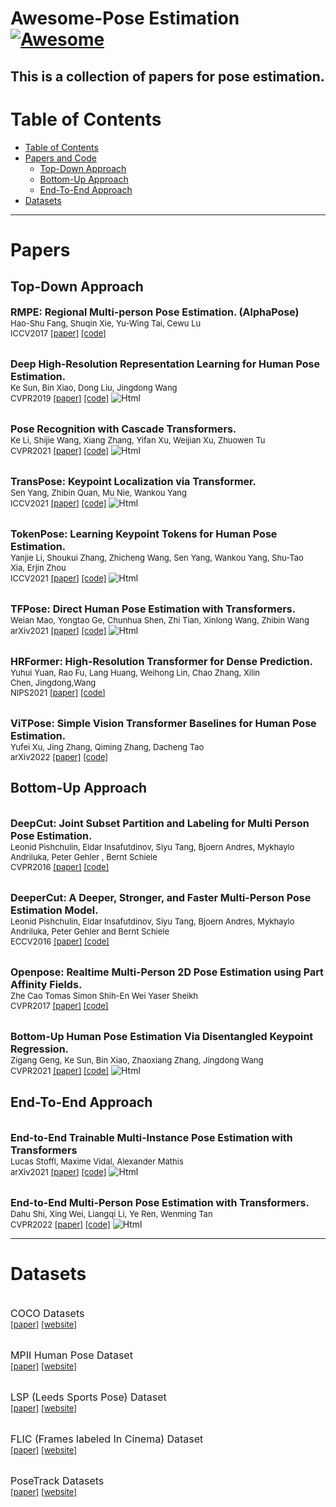 # Awesome-Pose Estimation [![Awesome](https://cdn.rawgit.com/sindresorhus/awesome/d7305f38d29fed78fa85652e3a63e154dd8e8829/media/badge.svg)](https://github.com/asdf2kr/Awesome-PoseEstimation)
This is a collection of papers for pose estimation.
<br>
---
# Table of Contents
- [Table of Contents](#Table-of-Contents)
- [Papers and Code](#Papers-and-Code)
  - [Top-Down Approach](#Top-Down-Approach)
  - [Bottom-Up Approach](#Bottom-Up-Approach)
  - [End-To-End Approach](#End-To-End-Approach)
- [Datasets](#Datasets)
---

# Papers
## Top-Down Approach
<font size=3><b>RMPE: Regional Multi-person Pose Estimation. (AlphaPose)</b></font>
<br> <font size=2>Hao-Shu Fang, Shuqin Xie, Yu-Wing Tai, Cewu Lu </font>
<br> <font size=2>ICCV2017 [[paper]](https://arxiv.org/abs/1612.00137) [[code]](https://github.com/MVIG-SJTU/RMPE)</font>

<br> <font size=3><b>Deep High-Resolution Representation Learning for Human Pose Estimation. </b></font>
<br> <font size=2>Ke Sun, Bin Xiao, Dong Liu, Jingdong Wang </font>
<br> <font size=2>CVPR2019 [[paper]](https://arxiv.org/abs/1902.09212) [[code]](https://github.com/leoxiaobin/deep-high-resolution-net.pytorch)</font> <img alt="Html" src ="https://img.shields.io/static/v1?label=&message=heatmap&color=blue"/>

<br> <font size=3><b>Pose Recognition with Cascade Transformers. </b></font>
<br> <font size=2>Ke Li, Shijie Wang, Xiang Zhang, Yifan Xu, Weijian Xu, Zhuowen Tu </font>
<br> <font size=2>CVPR2021 [[paper]](https://arxiv.org/abs/2104.06976) [[code]](https://github.com/mlpc-ucsd/PRTR)</font> <img alt="Html" src ="https://img.shields.io/static/v1?label=&message=regression&color=green"/>

<br> <font size=3><b>TransPose: Keypoint Localization via Transformer. </b></font>
<br> <font size=2>Sen Yang, Zhibin Quan, Mu Nie, Wankou Yang </font>
<br> <font size=2>ICCV2021 [[paper]](https://openaccess.thecvf.com/content/ICCV2021/papers/Yang_TransPose_Keypoint_Localization_via_Transformer_ICCV_2021_paper.pdf) [[code]](https://github.com/yangsenius/TransPose)</font> <img alt="Html" src ="https://img.shields.io/static/v1?label=&message=heatmap&color=blue"/>

<br> <font size=3><b>TokenPose: Learning Keypoint Tokens for Human Pose Estimation. </b></font>
<br> <font size=2>Yanjie Li, Shoukui Zhang, Zhicheng Wang, Sen Yang, Wankou Yang, Shu-Tao Xia, Erjin Zhou </font>
<br> <font size=2>ICCV2021 [[paper]](https://arxiv.org/pdf/2104.03516) [[code]]()</font> <img alt="Html" src ="https://img.shields.io/static/v1?label=&message=heatmap&color=blue"/>

<br> <font size=3><b>TFPose: Direct Human Pose Estimation with Transformers. </b></font>
<br> <font size=2>Weian Mao, Yongtao Ge, Chunhua Shen, Zhi Tian, Xinlong Wang, Zhibin Wang </font>
<br> <font size=2>arXiv2021 [[paper]](https://arxiv.org/abs/2103.15320) [[code]](https://github.com/aim-uofa/AdelaiDet/)</font> <img alt="Html" src ="https://img.shields.io/static/v1?label=&message=regression&color=green"/>

<br> <font size=3><b>HRFormer: High-Resolution Transformer for Dense Prediction. </b></font>
<br> <font size=2>Yuhui Yuan, Rao Fu, Lang Huang, Weihong Lin, Chao Zhang, Xilin Chen, Jingdong,Wang </font>
<br> <font size=2>NIPS2021 [[paper]](https://arxiv.org/abs/2110.09408) [[code]](https://github.com/HRNet/HRFormer)</font>

<br> <font size=3><b>ViTPose: Simple Vision Transformer Baselines for Human Pose Estimation. </b></font>
<br> <font size=2>Yufei Xu, Jing Zhang, Qiming Zhang, Dacheng Tao </font>
<br> <font size=2>arXiv2022 [[paper]]() [[code]](https://github.com/vitae-transformer/vitpose)</font>

## Bottom-Up Approach
<br> <font size=3><b>DeepCut: Joint Subset Partition and Labeling for Multi Person Pose Estimation. </b></font>
<br> <font size=2>Leonid Pishchulin, Eldar Insafutdinov, Siyu Tang, Bjoern Andres, Mykhaylo Andriluka, Peter Gehler , Bernt Schiele </font>
<br> <font size=2>CVPR2016 [[paper]](https://arxiv.org/abs/1511.06645) [[code]](https://github.com/eldar/deepcut)</font>

<br> <font size=3><b>DeeperCut: A Deeper, Stronger, and Faster Multi-Person Pose Estimation Model. </b></font>
<br> <font size=2>Leonid Pishchulin, Eldar Insafutdinov, Siyu Tang, Bjoern Andres, Mykhaylo Andriluka, Peter Gehler and Bernt Schiele </font>
<br> <font size=2>ECCV2016 [[paper]](https://arxiv.org/abs/1605.03170) [[code]](https://github.com/eldar/deepcut-cnn)</font>

<br> <font size=3><b>Openpose: Realtime Multi-Person 2D Pose Estimation using Part Affinity Fields. </b></font>
<br> <font size=2>Zhe Cao Tomas Simon Shih-En Wei Yaser Sheikh </font>
<br> <font size=2>CVPR2017 [[paper]](https://arxiv.org/abs/1812.08008) [[code]](https://github.com/CMU-Perceptual-Computing-Lab/openpose)</font>

<br> <font size=3><b>Bottom-Up Human Pose Estimation Via Disentangled Keypoint Regression. </b></font>
<br> <font size=2>Zigang Geng, Ke Sun, Bin Xiao, Zhaoxiang Zhang, Jingdong Wang </font>
<br> <font size=2>CVPR2021 [[paper]](https://arxiv.org/abs/2104.02300) [[code]](https://github.com/HRNet/DEKR)</font> <img alt="Html" src ="https://img.shields.io/static/v1?label=&message=heatmap&color=blue"/>

## End-To-End Approach
<br> <font size=3><b>End-to-End Trainable Multi-Instance Pose Estimation with Transformers </b></font>
<br> <font size=2>Lucas Stoffl, Maxime Vidal, Alexander Mathis </font>
<br> <font size=2>arXiv2021 [[paper]](https://arxiv.org/abs/2103.12115) [[code]]()</font> <img alt="Html" src ="https://img.shields.io/static/v1?label=&message=heatmap&color=blue"/>

<br> <font size=3><b>End-to-End Multi-Person Pose Estimation with Transformers. </b></font>
<br> <font size=2>Dahu Shi, Xing Wei, Liangqi Li, Ye Ren, Wenming Tan </font>
<br> <font size=2>CVPR2022 [[paper]](https://openaccess.thecvf.com/content/CVPR2022/papers/Shi_End-to-End_Multi-Person_Pose_Estimation_With_Transformers_CVPR_2022_paper.pdf) [[code]](https://github.com/hikvision-research/opera)</font> <img alt="Html" src ="https://img.shields.io/static/v1?label=&message=regression&color=green"/>


---
# Datasets
<br> <font size=3>COCO Datasets<b> </b></font>
<br> <font size=2>[[paper]](https://arxiv.org/abs/1405.0312) [[website]](https://cocodataset.org/#home)</font>

<br> <font size=3>MPII Human Pose Dataset<b> </b></font>
<br> <font size=2>[[paper]](http://human-pose.mpi-inf.mpg.de/contents/andriluka14cvpr.pdf) [[website]](http://human-pose.mpi-inf.mpg.de/)</font>

<br> <font size=3>LSP (Leeds Sports Pose) Dataset<b> </b></font>
<br> <font size=2>[[paper]]() [[website]](http://sam.johnson.io/research/lsp.html)</font>

<br> <font size=3>FLIC (Frames labeled In Cinema) Dataset<b> </b></font>
<br> <font size=2>[[paper]]() [[website]](https://bensapp.github.io/flic-dataset.html)</font>

<br> <font size=3>PoseTrack Datasets<b> </b></font>
<br> <font size=2>[[paper]]() [[website]](https://posetrack.net)</font>

